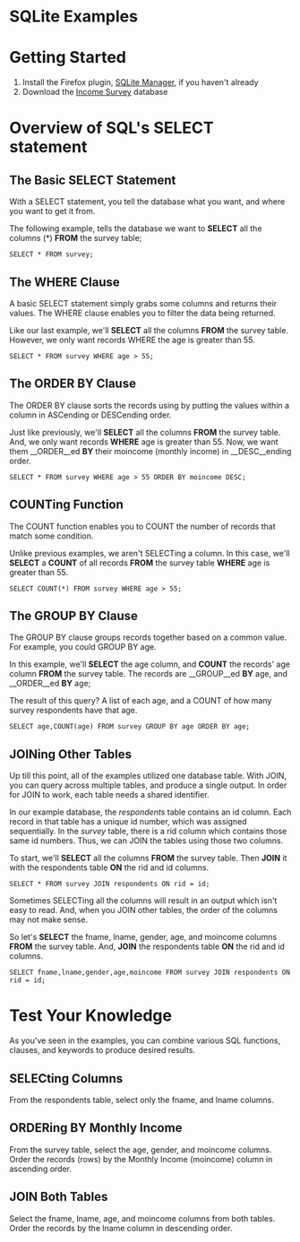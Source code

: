 # SQLite Examples

# Getting Started

1. Install the Firefox plugin, [SQLite Manager](https://addons.mozilla.org/en-US/firefox/addon/sqlite-manager/), if you haven't already
2. Download the [Income Survey](https://github.com/jtyocum/sqlexamples/blob/master/income_survey.sqlite) database

# Overview of SQL's SELECT statement

## The Basic SELECT Statement

With a SELECT statement, you tell the database what you want, and where you want to get it from.

The following example, tells the database we want to __SELECT__ all the columns (*) __FROM__ the survey table;

```
SELECT * FROM survey;
```

## The WHERE Clause

A basic SELECT statement simply grabs some columns and returns their values. The WHERE clause enables you to filter the data being returned.

Like our last example, we'll __SELECT__ all the columns __FROM__ the survey table. However, we only want records WHERE the age is greater than 55.

```
SELECT * FROM survey WHERE age > 55;
```

## The ORDER BY Clause

The ORDER BY clause sorts the records using by putting the values within a column in ASCending or DESCending order.

Just like previously, we'll __SELECT__ all the columns __FROM__ the survey table. And, we only want records __WHERE__ age is greater than 55. Now, we want them __ORDER__ed __BY__ their moincome (monthly income) in __DESC__ending order.

```
SELECT * FROM survey WHERE age > 55 ORDER BY moincome DESC;
```

## COUNTing Function

The COUNT function enables you to COUNT the number of records that match some condition.

Unlike previous examples, we aren't SELECTing a column. In this case, we'll __SELECT__ a __COUNT__ of all records __FROM__ the survey table __WHERE__ age is greater than 55.

```
SELECT COUNT(*) FROM survey WHERE age > 55;
```

## The GROUP BY Clause

The GROUP BY clause groups records together based on a common value. For example, you could GROUP BY age.

In this example, we'll __SELECT__ the age column, and __COUNT__ the records' age column __FROM__ the survey table. The records are __GROUP__ed __BY__ age, and __ORDER__ed __BY__ age;

The result of this query? A list of each age, and a COUNT of how many survey respondents have that age.

```
SELECT age,COUNT(age) FROM survey GROUP BY age ORDER BY age;
```

## JOINing Other Tables

Up till this point, all of the examples utilized one database table. With JOIN, you can query across multiple tables, and produce a single output. In order for JOIN to work, each table needs a shared identifier.

In our example database, the *respondents* table contains an id column. Each record in that table has a unique id number, which was assigned sequentially. In the *survey* table, there is a rid column which contains those same id numbers. Thus, we can JOIN the tables using those two columns.

To start, we'll __SELECT__ all the columns __FROM__ the survey table. Then __JOIN__ it with the respondents table __ON__ the rid and id columns.

```
SELECT * FROM survey JOIN respondents ON rid = id;
```

Sometimes SELECTing all the columns will result in an output which isn't easy to read. And, when you JOIN other tables, the order of the columns may not make sense.

So let's __SELECT__ the fname, lname, gender, age, and moincome columns __FROM__ the survey table. And, __JOIN__ the respondents table __ON__ the rid and id columns.

```
SELECT fname,lname,gender,age,moincome FROM survey JOIN respondents ON rid = id;
```

# Test Your Knowledge

As you've seen in the examples, you can combine various SQL functions, clauses, and keywords to produce desired results.

## SELECting Columns

From the respondents table, select only the fname, and lname columns.

## ORDERing BY Monthly Income

From the survey table, select the age, gender, and moincome columns. Order the records (rows) by the Monthly Income (moincome) column in ascending order.

## JOIN Both Tables

Select the fname, lname, age, and moincome columns from both tables. Order the records by the lname column in descending order.
